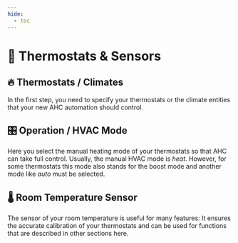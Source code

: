 ```yaml
---
hide:
  - toc
---
```

# 🔘 Thermostats & Sensors

## 🔥 Thermostats / Climates

In the first step, you need to specify your thermostats or the climate entities that your new AHC automation should control.

## 🎛️ Operation / HVAC Mode

Here you select the manual heating mode of your thermostats so that AHC can take full control. Usually, the manual HVAC mode is *heat*. However, for some thermostats this mode also stands for the boost mode and another mode like *auto* must be selected.

## 🌡️ Room Temperature Sensor

The sensor of your room temperature is useful for many features: It ensures the accurate calibration of your thermostats and can be used for functions that are described in other sections here.